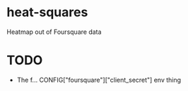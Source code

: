 heat-squares
============

Heatmap out of Foursquare data


# TODO

- The f... CONFIG["foursquare"]["client_secret"] env thing
